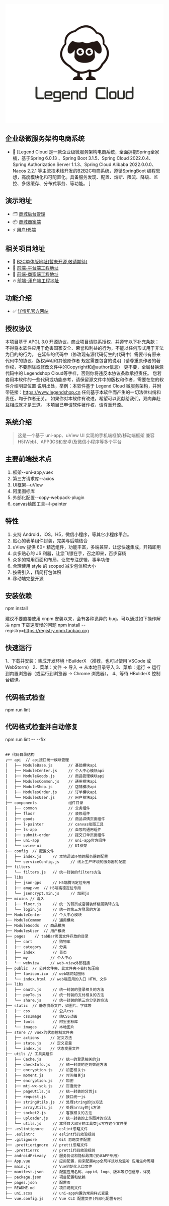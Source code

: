 ![输入图片说明](public/image.png)
## 企业级微服务架构电商系统
- 🦾 [Legend Cloud 是一款企业级微服务架构电商系统，全面拥抱Spring全家桶，基于Spring 6.0.13 、Spring Boot 3.1.5、Spring Cloud 2022.0.4、Spring Authorization Server 1.1.3、Spring Cloud Alibaba 2022.0.0.0、Nacos 2.2.1 等主流技术栈开发的B2B2C电商系统，遵循SpringBoot 编程思想，高度模块化和可配置化。具备服务发现、配置、熔断、限流、降级、监控、多级缓存、分布式事务、等功能。 ] 

## 演示地址
- 🗂 [商城后台管理](http://mall-admin.legendmall.cn/)
- 📦 [商城商家端](http://mall-shop.legendmall.cn/)
- ⚡️ [用户H5端](http://mall.legendmall.cn/)

## 相关项目地址
- 📑 [B2C单体版地址(暂未开源,敬请期待)](https://gitee.com/legendmall/legend)
- 🍍 [前端-平台端工程地址](https://gitee.com/legendmall/legend-cloud-admin-ui)
- 🎨️ [前端-商家端工程地址](https://gitee.com/legendmall/legend-cloud-shop-ui)
- 🔥️ [前端-用户端工程地址](https://gitee.com/legendmall/legend-cloud-user-ui)

## 功能介绍
- ✅ [详情见官方网站](https://code.legendshop.cn/)

## 授权协议
本项目基于 APGL 3.0 开源协议，商业项目请联系授权，并遵守以下补充条款：
不得将本软件应用于危害国家安全、荣誉和利益的行为，不能以任何形式用于非法为目的的行为。
在延伸的代码中（修改现有源代码衍生的代码中）需要带有原来代码中的协议、版权声明和其他原作者 规定需要包含的说明（请尊重原作者的著作权，不要删除或修改文件中的Copyright和@author信息） 更不要，全局替换源代码中的 Legendshop Cloud等字样，否则你将违反本协议条款承担责任。
您若套用本软件的一些代码或功能参考，请保留源文件中的版权和作者，需要在您的软件介绍明显位置 说明出处，举例：本软件基于 Legend Cloud 微服务架构，并附带链接：https://www.legendshop.cn
任何基于本软件而产生的一切法律纠纷和责任，均于作者无关。
如果你对本软件有改进，希望可以贡献给我们，双向奔赴互相成就才是王道。
本项目已申请软件著作权，请尊重开源。

## 系统介绍
> 这是一个基于 uni-app、uView UI 实现的手机端框架/移动端框架
> 兼容H5(Web)、APP(IOS和安卓)及微信小程序等多个平台

## 主要前端技术点
1. 框架--uni-app,vuex
2. 第三方请求库--axios
3. UI框架--uView
4. 阿里图标库
5. 外部化配置--copy-webpack-plugin
6. canvas绘图工具--l-painter

## 特性
1. 支持 Android，iOS，H5，微信小程序，等其它小程序平台。
2. 贴心的表单组件封装，完美与后端结合
3. uView 提供 60+ 精选组件，功能丰富，多端兼容，让您快速集成，开箱即用
4. 众多贴心的 JS 利器，让您飞镖在手，召之即来，百步穿杨
5. 众多的常用页面和布局，让您专注逻辑，事半功倍
6. 合理使用 style 的 scoped 减少包体积大小
7. 按需引入，精简打包体积
8. 移动端完整开源

## 安装依赖
npm install

建议不要直接使用 cnpm 安装以来，会有各种诡异的 bug。可以通过如下操作解决 npm 下载速度慢的问题
npm install --registry=https://registry.npm.taobao.org

## 快速运行
1、下载并安装：集成开发环境 HBuilderX （推荐，也可以使用 VSCode 或 WebStorm）
2、菜单：文件 -> 导入 -> 从本地目录导入
3、菜单：运行 -> 运行到内置浏览器（或运行到浏览器 -> Chrome 浏览器）。
4、等待 HBuliderX 控制台编译。

## 代码格式检查
npm run lint

## 代码格式检查并自动修复
npm run lint -- --fix

```

## 代码目录结构
┌── api  // api接口统一模块管理
│   ├── ModuleBase.js 		// 基础模块api
│   ├── ModuleCenter.js		// 个人中心模块api
│   ├── ModuleGoods.js		// 商品管理模块api
│   ├── ModulesCommon.js	// 通用模块api
│   ├── ModuleShop.js		// 店铺模块api
│   ├── ModulesOrder.js		// 订单模块api
│   └── ModulesUser.js		// 用户模块api
├── components              组件目录
│   ├── common 				// 业务组件
│   ├── floor				// 装修组件
│   ├── goods				// 商品详情页面组件
│   ├── l-painter			// canvas绘图工具
│   ├── ls-app				// 自写的通用组件
│   ├── submit-order		// 提交订单页面组件
│   ├── uni-app				// uni-app官方组件
│   └── uview-ui			// UI框架
├── config  // 配置文件
│   ├── index.js	 // 本地调试环境的服务器的配置
│   └── serviceConfig.js	 // 线上生产环境的服务器的配置
├── filters
│   └── filters.js	 // 统一封装的filters方法
├── libs
│   ├── json-gps	 // H5端腾讯定位专用
│   ├── amap-wx	 // H5端高德定位专用
│   └── jsencrypt.min.js	 // 加密js
├── mixins // 混入
│   ├── floor.js	 // 统一的首页或店铺装修楼层跳转方法
│   └── login.js	 // 统一的第三方登录的方法
├── ModuleCenter	 // 个人中心模块
├── ModuleCommon	 // 通用模块
├── ModuleGoods	 // 商品模块
├── ModulesUser	 // 用户模块
├── pages	 // tabBar页面文件存放的目录
│   ├── cart		 // 购物车
│   ├── category	 // 分类
│   ├── index	 	 // 首页
│   ├── my			// 个人中心
│   └── webview	 	// web-view外部链接
├── public  // 公共文件夹，此文件夹不会打包压缩
│   ├── favicon.ico	 // web端网站图标
│   └── index.html	// web端应用的入口 HTML 文件
├── libs
│   ├── oauth.js	 // 统一封装的登录相关的方法
│   ├── payTo.js	 // 统一封装的支付相关的方法
│   └── share.js	 // 统一封装的第三方分享的方法
├── static	// 静态资源文件，如图片、字体等
│   ├── css			 // 公共css
│   ├── cssImage	 // 纯CSS动画
│   ├── fonts		 // 阿里图标库
│   └── images		 // 本地图片
├── store // vuex的状态控制文件夹
│   ├── actions		// 定义方法
│   ├── state.js	// 定义变量
│   └── index.js	// 状态变量文件
├── utils // 工具类组件
│   ├── Cache.js		// 统一的登录相关的js
│   ├── checkInfo.js	// 统一封装的正则效验方法
│   ├── encryption.js	// 加密相关js
│   ├── moment.js		// 时间相关js
│   ├── encryption.js	// 加密
│   ├── mtj-wx-sdk.js	// 百度统计
│   ├── pageUtils.js	// 统一封装的分页js
│   ├── request.js		// 接口统一js
│   ├── stringUtils.js	// 处理string的js方法
│   ├── arrayUtils.js	// 处理array的js方法
│   ├── socket2.js		// 客服相关的方法
│   ├── uploader.js		// 统一封装的上传图片的方法
│   └── utils.js	 // 本项目大部分的工具类js写在这个文件里
├── .eslintignore 	 // eslint忽略文件
├── .eslintrc	 	 // eslint代码效验规则
├── .gitignore		 // Git 忽略文件配置
├── .prettierignore  // pretti忽略文件
├── .prettierrc	 	 // pretti代码效验规则
├── androidPrivacy	 // 服务协议和隐私政策(安卓APP专用)
├── App.vue          // 应用配置，用来配置App全局样式以及监听 应用生命周期
├── main.js          // Vue初始化入口文件
├── manifest.json    // 配置应用名称、appid、logo、版本等打包信息，详见
├── package.json	 // 项目配置和依赖
├── pages.json       // 配置页
├── README.md	 	 // 项目说明文件
├── uni.scss		 // uni-app内置的常用样式变量
└── vue.config.js	 // Vue CLI 配置文件(外部化配置专用)

```

